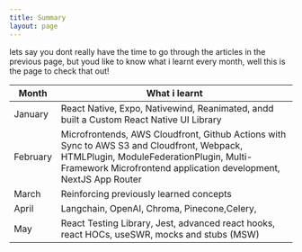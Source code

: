 ```yaml
---
title: Summary
layout: page
---
```


lets say you dont really have the time to go through the articles in the previous page, but youd like to know what i learnt every month, well this is the page to check that out!

| Month    | What i learnt                                                                                                                                                                                            |
| -------- | -------------------------------------------------------------------------------------------------------------------------------------------------------------------------------------------------------- |
| January  | React Native, Expo, Nativewind, Reanimated, andd built a Custom React Native UI Library                                                                                                                  |
| February | Microfrontends, AWS Cloudfront, Github Actions with Sync to AWS S3 and Cloudfront, Webpack, HTMLPlugin, ModuleFederationPlugin, Multi-Framework Microfrontend application development, NextJS App Router |
| March    | Reinforcing previously learned concepts                                                                                                                                                                  |
| April    | Langchain, OpenAI, Chroma, Pinecone,Celery,                                                                                                                                                              |
| May      | React Testing Library, Jest, advanced react hooks, react HOCs, useSWR, mocks and stubs (MSW)                                                                                                             |
